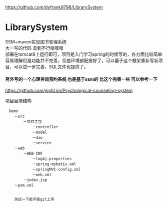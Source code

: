 https://github.com/dyfrank9798/LibrarySystem
# LibrarySystem
SSM+maven实现图书管理系统<br>
大一写的代码 丑到不行嘤嘤嘤<br>
部署在tomcat8上运行即可，项目是入门学习spring的时候写的，各方面比较简单容易理解但是功能并不完善，但是环境都配置好了，可以基于这个框架重新写新项目，可以进一步完善，SQL文件也提供了。

#### 另外写的一个心理咨询预约系统 也是基于ssm的 比这个完善一些 可以参考一下
https://github.com/jsphLim/Psychological-counseling-system

项目目录结构

    －Demo
        －src
            －项目主包
                －controller
                －model
                －dao
                －service
        －web
            －WEB-INF
                －log4j.properties
                －spring-mybatis.xml
                －springMVC-config.xml
                －web.xml
            －index.jsp
        －pom.xml
        
        
        测试一下能不能git上传

